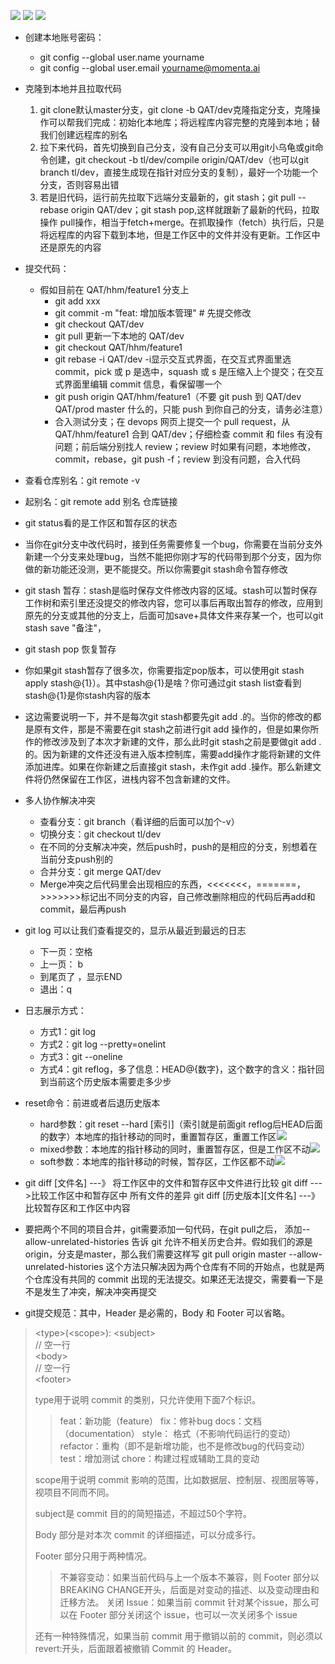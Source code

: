 ![](./Git/1.png) ![](./Git/2.png) ![](./Git/3.png)

* 创建本地账号密码：
  * git config --global user.name yourname
  * git config --global user.email [yourname@momenta.ai](mailto:yourname@momenta.ai)

* 克隆到本地并且拉取代码
  1. git clone默认master分支，git clone -b QAT/dev克隆指定分支，克隆操作可以帮我们完成：初始化本地库；将远程库内容完整的克隆到本地；替我们创建远程库的别名
  2. 拉下来代码，首先切换到自己分支，没有自己分支可以用git小乌龟或git命令创建，git checkout -b tl/dev/compile origin/QAT/dev（也可以git branch tl/dev，直接生成现在指针对应分支的复制），最好一个功能一个分支，否则容易出错
  3. 若是旧代码，运行前先拉取下远端分支最新的，git stash；git pull --rebase origin QAT/dev；git stash pop,这样就跟新了最新的代码，拉取操作 pull操作，相当于fetch+merge。在抓取操作（fetch）执行后，只是将远程库的内容下载到本地，但是工作区中的文件并没有更新。工作区中还是原先的内容 

* 提交代码：
  * 假如目前在 QAT/hhm/feature1 分支上
    * git add xxx
    * git commit -m "feat: 增加版本管理"  # 先提交修改
    * git checkout QAT/dev
    * git pull  更新一下本地的 QAT/dev
    * git checkout QAT/hhm/feature1
    * git rebase -i QAT/dev         -i显示交互式界面，在交互式界面里选 commit，pick 或 p 是选中，squash 或 s 是压缩入上个提交；在交互式界面里编辑 commit 信息，看保留哪一个
    * git push origin QAT/hhm/feature1（不要 git push 到 QAT/dev  QAT/prod master 什么的，只能 push 到你自己的分支，请务必注意）
    * 合入测试分支；在 devops 网页上提交一个 pull request，从 QAT/hhm/feature1 合到 QAT/dev；仔细检查 commit 和 files 有没有问题；前后端分别找人 review；review 时如果有问题，本地修改，commit，rebase，git push -f；review 到没有问题，合入代码

* 查看仓库别名：git remote -v
* 起别名：git remote add 别名 仓库链接

* git status看的是工作区和暂存区的状态

* 当你在git分支中改代码时，接到任务需要修复一个bug，你需要在当前分支外新建一个分支来处理bug，当然不能把你刚才写的代码带到那个分支，因为你做的新功能还没测，更不能提交。所以你需要git stash命令暂存修改

* git stash 暂存：stash是临时保存文件修改内容的区域。stash可以暂时保存工作树和索引里还没提交的修改内容，您可以事后再取出暂存的修改，应用到原先的分支或其他的分支上，后面可加save+具体文件来存某一个，也可以git stash save "备注"，

* git stash pop 恢复暂存

* 你如果git stash暂存了很多次，你需要指定pop版本，可以使用git stash apply stash@{1}）。其中stash@{1}是啥？你可通过git stash list查看到stash@{1}是你stash内容的版本

* 这边需要说明一下，并不是每次git stash都要先git add .的。当你的修改的都是原有文件，那是不需要在git stash之前进行git add 操作的，但是如果你所作的修改涉及到了本次才新建的文件，那么此时git stash之前是要做git add .的。因为新建的文件还没有进入版本控制库，需要add操作才能将新建的文件添加进库。如果在你新建之后直接git stash，未作git add .操作。那么新建文件将仍然保留在工作区，进栈内容不包含新建的文件。

* 多人协作解决冲突
  * 查看分支：git branch（看详细的后面可以加个-v）
  * 切换分支：git checkout tl/dev
  * 在不同的分支解决冲突，然后push时，push的是相应的分支，别想着在当前分支push别的
  * 合并分支：git merge QAT/dev
  * Merge冲突之后代码里会出现相应的东西，<<<<<<<，=======，>>>>>>>标记出不同分支的内容，自己修改删除相应的代码后再add和commit，最后再push

* git log 可以让我们查看提交的，显示从最近到最远的日志
  * 下一页：空格
  * 上一页： b
  * 到尾页了 ，显示END
  * 退出：q

* 日志展示方式：
  * 方式1：git log 
  * 方式2：git log --pretty=onelint
  * 方式3：git --oneline
  * 方式4：git reflog，多了信息：HEAD@{数字}，这个数字的含义：指针回到当前这个历史版本需要走多少步

* reset命令：前进或者后退历史版本
  * hard参数：git reset --hard [索引]（索引就是前面git reflog后HEAD后面的数字）本地库的指针移动的同时，重置暂存区，重置工作区![](./Git/4.png)
  * mixed参数：本地库的指针移动的同时，重置暂存区，但是工作区不动![](./Git/5.png)
  * soft参数：本地库的指针移动的时候，暂存区，工作区都不动![](./Git/6.png)

* git diff [文件名]   ---》   将工作区中的文件和暂存区中文件进行比较
  git diff --->比较工作区中和暂存区中 所有文件的差异
  git diff [历史版本][文件名]   ---》比较暂存区和工作区中内容

* 要把两个不同的项目合并，git需要添加一句代码，在git pull之后， 添加--allow-unrelated-histories  告诉 git 允许不相关历史合并。假如我们的源是origin，分支是master，那么我们需要这样写 git pull origin master --allow-unrelated-histories  这个方法只解决因为两个仓库有不同的开始点，也就是两个仓库没有共同的 commit 出现的无法提交。如果还无法提交，需要看一下是不是发生了冲突，解决冲突再提交

* git提交规范：其中，Header 是必需的，Body 和 Footer 可以省略。
 > \<type\>(\<scope\>): \<subject\>
 > <br/>
 > // 空一行
 > <br/>
 > \<body\>
 > <br/>
 > // 空一行
 > <br/>
 > \<footer\>
 > 
 > type用于说明 commit 的类别，只允许使用下面7个标识。
 > > feat：新功能（feature）
 > > fix：修补bug
 > > docs：文档（documentation）
 > > style： 格式（不影响代码运行的变动）
 > > refactor：重构（即不是新增功能，也不是修改bug的代码变动）
 > > test：增加测试
 > > chore：构建过程或辅助工具的变动
 > 
 > scope用于说明 commit 影响的范围，比如数据层、控制层、视图层等等，视项目不同而不同。
 > 
 > subject是 commit 目的的简短描述，不超过50个字符。
 > 
 > Body 部分是对本次 commit 的详细描述，可以分成多行。
 > 
 > Footer 部分只用于两种情况。
 > > 不兼容变动：如果当前代码与上一个版本不兼容，则 Footer 部分以BREAKING CHANGE开头，后面是对变动的描述、以及变动理由和迁移方法。
 > > 关闭 Issue：如果当前 commit 针对某个issue，那么可以在 Footer 部分关闭这个 issue，也可以一次关闭多个 issue
 > 
 > 还有一种特殊情况，如果当前 commit 用于撤销以前的 commit，则必须以revert:开头，后面跟着被撤销 Commit 的 Header。
